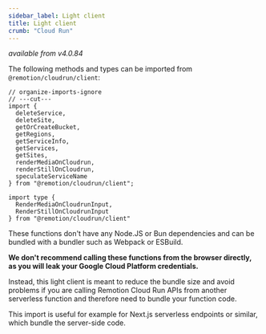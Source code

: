 ```yaml
---
sidebar_label: Light client
title: Light client
crumb: "Cloud Run"
---
```


_available from v4.0.84_

The following methods and types can be imported from `@remotion/cloudrun/client`:

```tsx twoslash
// organize-imports-ignore
// ---cut---
import {
  deleteService,
  deleteSite,
  getOrCreateBucket,
  getRegions,
  getServiceInfo,
  getServices,
  getSites,
  renderMediaOnCloudrun,
  renderStillOnCloudrun,
  speculateServiceName
} from "@remotion/cloudrun/client";

import type {
  RenderMediaOnCloudrunInput,
  RenderStillOnCloudrunInput
} from "@remotion/cloudrun/client"
```


These functions don't have any Node.JS or Bun dependencies and can be bundled with a bundler such as Webpack or ESBuild.

**We don't recommend calling these functions from the browser directly, as you will leak your Google Cloud Platform credentials.**

Instead, this light client is meant to reduce the bundle size and avoid problems if you are calling Remotion Cloud Run APIs from another serverless function and therefore need to bundle your function code.

This import is useful for example for Next.js serverless endpoints or similar, which bundle the server-side code.
